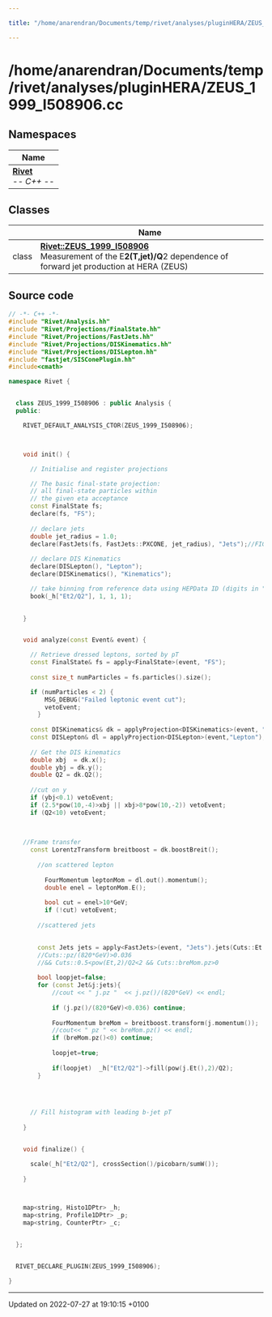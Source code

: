 ```yaml
---

title: "/home/anarendran/Documents/temp/rivet/analyses/pluginHERA/ZEUS_1999_I508906.cc"

---
```


# /home/anarendran/Documents/temp/rivet/analyses/pluginHERA/ZEUS_1999_I508906.cc



## Namespaces

| Name           |
| -------------- |
| **[Rivet](http://example.org/namespaces/namespacerivet/)** <br>-*- C++ -*-  |

## Classes

|                | Name           |
| -------------- | -------------- |
| class | **[Rivet::ZEUS_1999_I508906](http://example.org/classes/classrivet_1_1zeus__1999__i508906/)** <br>Measurement of the E**2(T,jet)/Q**2 dependence of forward jet production at HERA (ZEUS)  |




## Source code

```cpp
// -*- C++ -*-
#include "Rivet/Analysis.hh"
#include "Rivet/Projections/FinalState.hh"
#include "Rivet/Projections/FastJets.hh"
#include "Rivet/Projections/DISKinematics.hh"
#include "Rivet/Projections/DISLepton.hh"
#include "fastjet/SISConePlugin.hh"
#include<cmath>

namespace Rivet {


  class ZEUS_1999_I508906 : public Analysis {
  public:

    RIVET_DEFAULT_ANALYSIS_CTOR(ZEUS_1999_I508906);



    void init() {

      // Initialise and register projections

      // The basic final-state projection:
      // all final-state particles within
      // the given eta acceptance
      const FinalState fs; 
      declare(fs, "FS");
        
      // declare jets
      double jet_radius = 1.0;
      declare(FastJets(fs, FastJets::PXCONE, jet_radius), "Jets");//FIGURE THE JET OUT
       
      // declare DIS Kinematics
      declare(DISLepton(), "Lepton");
      declare(DISKinematics(), "Kinematics");

      // take binning from reference data using HEPData ID (digits in "d01-x01-y01" etc.)
      book(_h["Et2/Q2"], 1, 1, 1);
  

    }


    void analyze(const Event& event) {

      // Retrieve dressed leptons, sorted by pT
      const FinalState& fs = apply<FinalState>(event, "FS");
        
      const size_t numParticles = fs.particles().size();

      if (numParticles < 2) {
          MSG_DEBUG("Failed leptonic event cut");
          vetoEvent;
        }
        
      const DISKinematics& dk = applyProjection<DISKinematics>(event, "Kinematics");
      const DISLepton& dl = applyProjection<DISLepton>(event,"Lepton");
        
      // Get the DIS kinematics
      double xbj  = dk.x();
      double ybj = dk.y();
      double Q2 = dk.Q2();
      
      //cut on y
      if (ybj<0.1) vetoEvent;
      if (2.5*pow(10,-4)>xbj || xbj>8*pow(10,-2)) vetoEvent;
      if (Q2<10) vetoEvent;
          

        
    //Frame transfer
      const LorentzTransform breitboost = dk.boostBreit();
    
        //on scattered lepton
        
          FourMomentum leptonMom = dl.out().momentum();
          double enel = leptonMom.E();
              
          bool cut = enel>10*GeV;
          if (!cut) vetoEvent;
        
        //scattered jets
       

        const Jets jets = apply<FastJets>(event, "Jets").jets(Cuts::Et > 5*GeV && Cuts::eta<2.6, cmpMomByEt);
        //Cuts::pz/(820*GeV)>0.036
        //&& Cuts::0.5<pow(Et,2)/Q2<2 && Cuts::breMom.pz>0
        
        bool loopjet=false;
        for (const Jet&j:jets){
            //cout << " j.pz "  << j.pz()/(820*GeV) << endl;
            
            if (j.pz()/(820*GeV)<0.036) continue;
            
            FourMomentum breMom = breitboost.transform(j.momentum());
            //cout<< " pz " << breMom.pz() << endl; 
            if (breMom.pz()<0) continue;
            
            loopjet=true;
            
            if(loopjet)  _h["Et2/Q2"]->fill(pow(j.Et(),2)/Q2);
        }
        
        


      // Fill histogram with leading b-jet pT
        
    }


    void finalize() {

      scale(_h["Et2/Q2"], crossSection()/picobarn/sumW());
 
    }



    map<string, Histo1DPtr> _h;
    map<string, Profile1DPtr> _p;
    map<string, CounterPtr> _c;


  };


  RIVET_DECLARE_PLUGIN(ZEUS_1999_I508906);

}
```


-------------------------------

Updated on 2022-07-27 at 19:10:15 +0100
